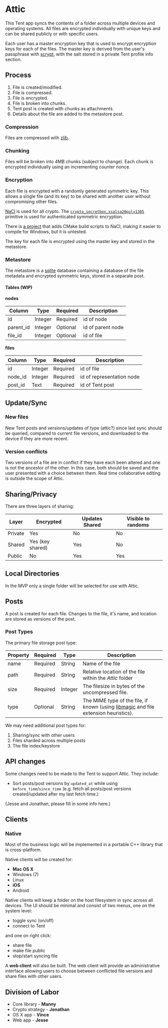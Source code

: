 # Attic

This Tent app syncs the contents of a folder across multiple devices and operating systems. All files are encrypted individually with unique keys and can be shared publicly or with specific users. 

Each user has a master encryption key that is used to encrypt encryption keys
for each of the files. The master key is derived from the user's passphrase with
[scrypt](http://www.tarsnap.com/scrypt.html), with the salt stored in a private
Tent profile info section.

## Process

1. File is created/modified.
2. File is compressed.
3. File is encrypted.
4. File is broken into chunks.
5. Tent post is created with chunks as attachments.
6. Details about the file are added to the metastore post.

### Compression

Files are compressed with [zlib](http://zlib.net/).

### Chunking

Files will be broken into 4MB chunks (subject to change). Each chunk is
encrypted individually using an incrementing counter nonce.

### Encryption

Each file is encrypted with a randomly generated symmetric key. This allows a single file (and its key) to be shared with another user without compromising other files.

[NaCl](http://nacl.cr.yp.to/) is used for all crypto.  The
[`crypto_secretbox_xsalsa20poly1305`](http://nacl.cr.yp.to/secretbox.html) primitive is used for authenticated
symmetric encryption.

There is [a project](https://github.com/cjdelisle/cnacl) that adds CMake build
scripts to NaCl, making it easier to compile for Windows, but it is untested.

The key for each file is encrypted using the master key and stored in the
metastore.

### Metastore

The metastore is a [sqlite](http://sqlite.org/index.html) database containing
a database of the file metadata and encrypted symmetric keys, stored in
a separate post.

#### Tables (WIP)

**nodes**

Column | Type | Required | Description
------ | ---- | -------- | -----------
id | Integer | Required | id of node
parent_id | Integer | Optional | id of parent node
file_id | Integer | Optional | id of file


**files**

Column | Type | Required | Description
------ | ---- | -------- | -----------
id | Integer | Required | id of file
node_id | Integer | Required | id of representation node
post_id | Text | Required | id of Tent post

## Update/Sync

### New files

New Tent posts and versions/updates of type (attic?) since last sync should be queried, compared to current file versions, and downloaded to the device if they are more recent.

### Version conflicts

Two versions of a file are in conflict if they have each been altered and one is not the ancestor of the other. In this case, both should be saved and the user presented with a choice between them. Real time collaborative editing is outside the scope of Attic.

## Sharing/Privacy

There are three layers of sharing:

Layer | Encrypted | Updates Shared | Visible to randoms
------------ | ------------- | ------------ | ------------
Private | Yes | No | No
Shared | Yes (key shared) | Yes | No
Public | No | Yes | Yes

## Local Directories

In the MVP only a single folder will be selected for use with Attic.

## Posts

A post is created for each file. Changes to the file, it's name, and location are stored as versions of the post.

### Post Types

The primary file storage post type:

Property | Required | Type | Description
------------ | ------------- | ------------ | ----------
name | Required | String | Name of the file
path | Required | String | Relative location of the file within the *Attic* folder
size | Required | Integer | The filesize in bytes of the uncompressed file.
type | Optional | String | The MIME type of the file, if known (using [libmagic](https://en.wikipedia.org/wiki/Libmagic) and file extension heuristics).

We may need additional post types for:

1. Sharing/sync with other users
2. Files sharded across multiple posts
3. The file index/keystore

## API changes

Some changes need to be made to the Tent to support Attic. They include:

- Sort posts/post versions by `updated_at` while using `before_time`/`since_time` (e.g. fetch all posts/post versions created/updated after my last fetch time.)

(Jesse and Jonathan, please fill in some info here.)

## Clients

### Native

Most of the business logic will be implemented in a portable C++ library that is cross-platform.

Native clients will be created for:

 - **Mac OS X**
 - Windows (7)
 - Linux
 - **iOS**
 - Android
 
Native clients will keep a folder on the host filesystem in sync across all devices. The UI should be minimal and consist of two menus, one on the system level:

 - toggle sync (on/off)
 - connect to Tent

and one on right click:

 - share file
 - make file public
 - stop/start syncing file
 
A **web client** will also be built. The web client will provide an administrative interface allowing users to choose between conflicted file versions and share files with other users.


## Division of Labor

 - Core library - **Manny**
 - Crypto strategy - **Jonathan**
 - OS X app - **Vince**
 - Web app - **Jesse**
